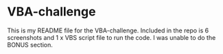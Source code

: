 # VBA-challenge

This is my README file for the VBA-challenge. Included in the repo is 6 screenshots and 1 x VBS script file to run the code. 
I was unable to do the BONUS section. 
